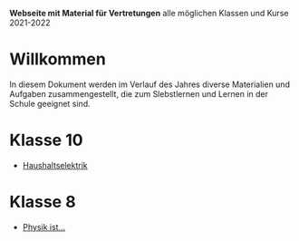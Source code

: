 **Webseite mit Material für Vertretungen**
	alle möglichen Klassen und Kurse 2021-2022

# Willkommen

In diesem Dokument werden im Verlauf des Jahres diverse Materialien und Aufgaben zusammengestellt, die zum Slebstlernen und Lernen in der Schule geeignet sind.

# Klasse 10

* [Haushaltselektrik](haushaltselektrik.md)

# Klasse 8

* [Physik ist...](physik_ist.slides.md)

